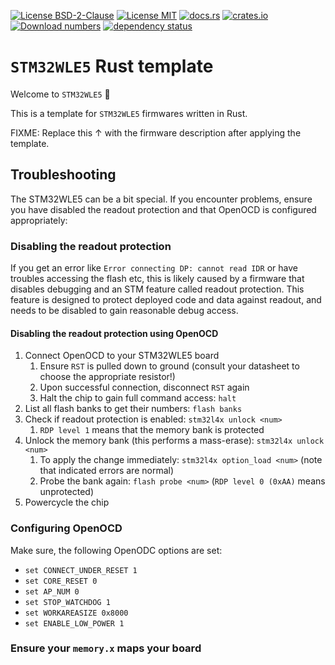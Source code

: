[![License BSD-2-Clause](https://img.shields.io/badge/License-BSD--2--Clause-blue.svg)](https://opensource.org/licenses/BSD-2-Clause)
[![License MIT](https://img.shields.io/badge/License-MIT-blue.svg)](https://opensource.org/licenses/MIT)
[![docs.rs](https://docs.rs/FIXME/badge.svg)](https://docs.rs/FIXME)
[![crates.io](https://img.shields.io/crates/v/FIXME.svg)](https://crates.io/crates/FIXME)
[![Download numbers](https://img.shields.io/crates/d/FIXME.svg)](https://crates.io/crates/FIXME)
[![dependency status](https://deps.rs/crate/FIXME/latest/status.svg)](https://deps.rs/crate/FIXME)


# `STM32WLE5` Rust template
Welcome to `STM32WLE5` 🎉

This is a template for `STM32WLE5` firmwares written in Rust.

FIXME: Replace this ↑ with the firmware description after applying the template.


## Troubleshooting
The STM32WLE5 can be a bit special. If you encounter problems, ensure you have disabled the readout protection and
that OpenOCD is configured appropriately:

### Disabling the readout protection
If you get an error like `Error connecting DP: cannot read IDR` or have troubles accessing the flash etc, this is likely
caused by a firmware that disables debugging and an STM feature called readout protection. This feature is designed to
protect deployed code and data against readout, and needs to be disabled to gain reasonable debug access.

#### Disabling the readout protection using OpenOCD
1. Connect OpenOCD to your STM32WLE5 board
   1. Ensure `RST` is pulled down to ground (consult your datasheet to choose the appropriate resistor!)
   2. Upon successful connection, disconnect `RST` again
   3. Halt the chip to gain full command access: `halt`
2. List all flash banks to get their numbers: `flash banks`
3. Check if readout protection is enabled: `stm32l4x unlock <num>`
   1. `RDP level 1` means that the memory bank is protected
4. Unlock the memory bank (this performs a mass-erase): `stm32l4x unlock <num>`
   1. To apply the change immediately: `stm32l4x option_load <num>` (note that indicated errors are normal)
   2. Probe the bank again: `flash probe <num>` (`RDP level 0 (0xAA)` means unprotected)
5. Powercycle the chip

### Configuring OpenOCD
Make sure, the following OpenODC options are set:
- `set CONNECT_UNDER_RESET 1`
- `set CORE_RESET 0`
- `set AP_NUM 0`
- `set STOP_WATCHDOG 1`
- `set WORKAREASIZE 0x8000`
- `set ENABLE_LOW_POWER 1`

### Ensure your `memory.x` maps your board
